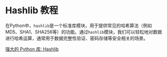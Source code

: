 # Hashlib 教程

<show-structure depth="3"/>

在Python中，`hashlib`是一个标准库模块，用于提供常见的哈希算法（例如MD5、SHA1、SHA256等）的功能。通过`hashlib`模块，我们可以轻松地对数据进行哈希运算，通常用于数据完整性验证、密码存储等安全相关的场景。

<seealso>
<category ref="ref_docs">
    <a href="https://mp.weixin.qq.com/s/tkglN0LXsTOAuNBEYcyX_w">强大的 Python 库: Hashlib</a>
</category>
<category ref="ref_github">
</category>
<category ref="ref_issues">
</category>
<category ref="ref_hf">
</category>
<category ref="ref_ms">
</category>
</seealso>

